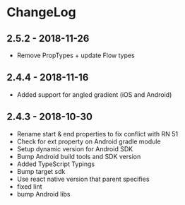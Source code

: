 # ChangeLog

## 2.5.2 - 2018-11-26

- Remove PropTypes + update Flow types

## 2.4.4 - 2018-11-16

- Added support for angled gradient (iOS and Android)

## 2.4.3 - 2018-10-30

- Rename start & end properties to fix conflict with RN 51
- Check for ext property on Android gradle module
- Setup dynamic version for Android SDK
- Bump Android build tools and SDK version
- Added TypeScript Typings
- Bump target sdk
- Use react native version that parent specifies
- fixed lint
- bump Android libs
